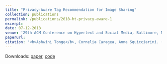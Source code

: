 ```yaml
---
title: "Privacy-Aware Tag Recommendation for Image Sharing"
collection: publications
permalink: /publications/2018-ht-privacy-aware-1
excerpt: 
date: 07-12-2018
venue: '29th ACM Conference on Hypertext and Social Media, Baltimore, MD, USA'
paperurl: 
citation: '<b>Ashwini Tonge</b>, Cornelia Caragea, Anna Squicciarini. (2018). &quot;Privacy-Aware Tag Recommendation for Image Sharing.&quot; <i>In HT ’18: 29th ACM Conference on Hypertext and Social Media, July 9–12, 2018, Baltimore, MD, USA. ACM, New York, NY, USA, 5 pages</i>.1(1)'
---
```

Downloads: [paper](http://academicpages.github.io/files/paper1.pdf), [code](https://github.com/ashwinitonge/privacy-aware-tag-rec)


